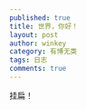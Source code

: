 ```yaml
---
published: true
title: 世界，你好！
layout: post
author: winkey
category: 有博无类
tags: 日志
comments: true
---
```

挂扁！
